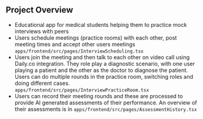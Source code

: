 ## Project Overview

- Educational app for medical students helping them to practice mock interviews with peers
- Users schedule meetings (practice rooms) with each other, post meeting times and accept other users meetings `apps/frontend/src/pages/InterviewScheduling.tsx`
- Users join the meeting and then talk to each other on video call using Daily.co integration. They role play a diagnostic scenario, with one user playing a patient and the other as the doctor to diagnose the patient. Users can do multiple rounds in the practice room, switching roles and doing different cases. `apps/frontend/src/pages/InterviewPracticeRoom.tsx`
- Users can record their meeting rounds and these are processed to provide AI generated assessments of their performance. An overview of their assessments is in `apps/frontend/src/pages/AssessmentHistory.tsx`